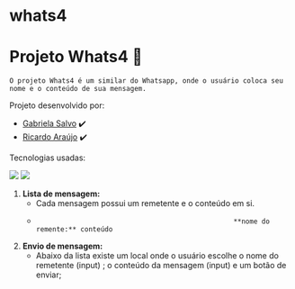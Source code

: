 # whats4

# Projeto Whats4 :iphone:


```
O projeto Whats4 é um similar do Whatsapp, onde o usuário coloca seu nome e o conteúdo de sua mensagem.

```
Projeto desenvolvido por:
* [Gabriela Salvo](https://github.com/gabrielasalvo) :heavy_check_mark:
* [Ricardo Araújo](https://github.com/araujoricardo) :heavy_check_mark:


Tecnologias usadas:

<img src="https://img.shields.io/static/v1?label=javascript&message=language&color=yellow&style=for-the-badge&logo=JAVASCRIPT"/>
<img src="https://img.shields.io/static/v1?label=react&message=lib&color=blue&style=for-the-badge&logo=REACT"/>


1. **Lista de mensagem:**
    - Cada mensagem possui um remetente e o conteúdo em si.
    -
                                                           **nome do remente:** conteúdo

2. **Envio de mensagem:**
    - Abaixo da lista existe um local onde o usuário escolhe o nome do remetente (input) ; o conteúdo da mensagem (input) e um botão de enviar;
    
